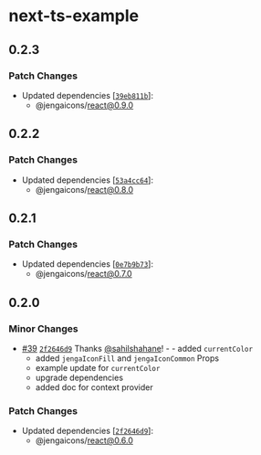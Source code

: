 # next-ts-example

## 0.2.3

### Patch Changes

- Updated dependencies
  [[`39eb811b`](https://github.com/OutpostHQ/jengaicons/commit/39eb811b0eac5261e230c1ab677086b7d34a7009)]:
  - @jengaicons/react@0.9.0

## 0.2.2

### Patch Changes

- Updated dependencies
  [[`53a4cc64`](https://github.com/OutpostHQ/jengaicons/commit/53a4cc645b4fe43a66dda14ee1f3f7acc0b474b3)]:
  - @jengaicons/react@0.8.0

## 0.2.1

### Patch Changes

- Updated dependencies
  [[`0e7b9b73`](https://github.com/OutpostHQ/jengaicons/commit/0e7b9b7384e7fb05b9aa0982857aed35c8800704)]:
  - @jengaicons/react@0.7.0

## 0.2.0

### Minor Changes

- [#39](https://github.com/OutpostHQ/jengaicons/pull/39)
  [`2f2646d9`](https://github.com/OutpostHQ/jengaicons/commit/2f2646d9941e4ce4cad9e8a03e8cc86cf39b2e7e)
  Thanks [@sahilshahane](https://github.com/sahilshahane)! - - added
  `currentColor`
  - added `jengaIconFill` and `jengaIconCommon` Props
  - example update for `currentColor`
  - upgrade dependencies
  - added doc for context provider

### Patch Changes

- Updated dependencies
  [[`2f2646d9`](https://github.com/OutpostHQ/jengaicons/commit/2f2646d9941e4ce4cad9e8a03e8cc86cf39b2e7e)]:
  - @jengaicons/react@0.6.0
